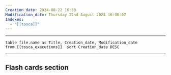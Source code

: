 ```yaml
---
Creation_date: 2024-08-22 16:30
Modification_date: Thursday 22nd August 2024 16:30:07
Indexes:
  - "[[tosca]]"
---
```


----



```dataview
table file.name as Title, Creation_date, Modification_date
from [[tosca_executions]]  sort Creation_date DESC
```























---
## Flash cards section
